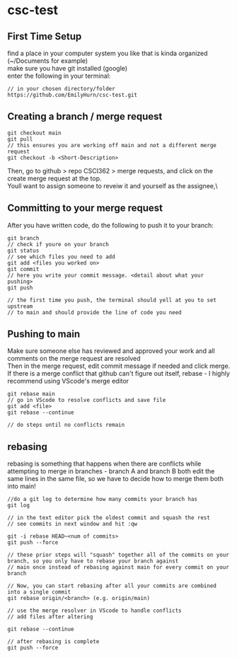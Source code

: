 # csc-test

## First Time Setup
find a place in your computer system you like that is kinda organized (~/Documents for example) \
make sure you have git installed (google) \
enter the following in your terminal:
```
// in your chosen directory/folder
https://github.com/EmilyHurn/csc-test.git
```

## Creating a branch / merge request

```
git checkout main
git pull
// this ensures you are working off main and not a different merge request
git checkout -b <Short-Description>

```
Then, go to github > repo CSCI362 > merge requests, and click on the create merge request at the top.\
Youll want to assign someone to reveiw it and yourself as the assignee,\

## Committing to your merge request
After you have written code, do the following to push it to your branch:

```
git branch
// check if youre on your branch
git status
// see which files you need to add
git add <files you worked on>
git commit
// here you write your commit message. <detail about what your pushing>
git push

// the first time you push, the terminal should yell at you to set upstream
// to main and should provide the line of code you need
```

## Pushing to main
Make sure someone else has reviewed and approved your work and all comments on the merge request are resolved\
Then in the merge request, edit commit message if needed and click merge.
If there is a merge conflict that github can't figure out itself, rebase - I highly recommend using VScode's merge editor

```
git rebase main
// go in VScode to resolve conflicts and save file
git add <file>
git rebase --continue

// do steps until no conflicts remain
```

## rebasing

rebasing is something that happens when there are conflicts while attempting to merge in branches - branch A and branch B both edit the same lines in the same file, so we have to decide how to merge them both into main!

```
//do a git log to determine how many commits your branch has 
git log

// in the text editor pick the oldest commit and squash the rest
// see commits in next window and hit :qw

git -i rebase HEAD~<num of commits>
git push --force

// these prior steps will "squash" together all of the commits on your branch, so you only have to rebase your branch against
// main once instead of rebasing against main for every commit on your branch

// Now, you can start rebasing after all your commits are combined into a single commit
git rebase origin/<branch> (e.g. origin/main)

// use the merge resolver in VScode to handle conflicts
// add files after altering

git rebase --continue

// after rebasing is complete
git push --force
```

